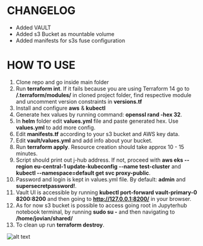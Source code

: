 # CHANGELOG

* Added VAULT
* Added s3 Bucket as mountable volume
* Added manifests for s3s fuse configuration

# HOW TO USE

1) Clone repo and go inside main folder
2) Run **terraform int**. If it fails because you are using Terraform 14 go to **/.terraform/modules/** in cloned project folder, find respective module and uncomment version constraints in **versions.tf**
3) Install and configure **aws** & **kubectl**
4) Generate hex values by running command: **openssl rand -hex 32**.
5) In **helm** folder edit **values.yml** file and paste generated hex. Use **values.yml** to add more config.
6) Edit **manifests.tf** according to your s3 bucket and AWS key data.
7) Edit **vault/values.yml** and add info about your bucket.
8) Run **terraform apply**. Resource creation should take approx 10 - 15 minutes.
9) Script should print out j-hub address. If not, proceed with **aws eks --region eu-central-1 update-kubeconfig --name test-cluster** and **kubectl --namespace=default get svc proxy-public**.
11) Password and login is kept in values.yml file. By default: **admin** and **supersecretpassword!**.
12) Vault UI is accessible by running **kubectl port-forward vault-primary-0 8200:8200** and then going to **http://127.0.0.1:8200/** in your browser.
13) As for now s3 bucket is possible to access going root in Jupyterhub notebook terminal, by running **sudo su -** and then navigating to **/home/jovian/shared/**
14) To clean up run **terraform destroy**.

![alt text](https://github.com/JanisRancans/terraform-eks/blob/main/jhub-running-python.png?raw=true)
